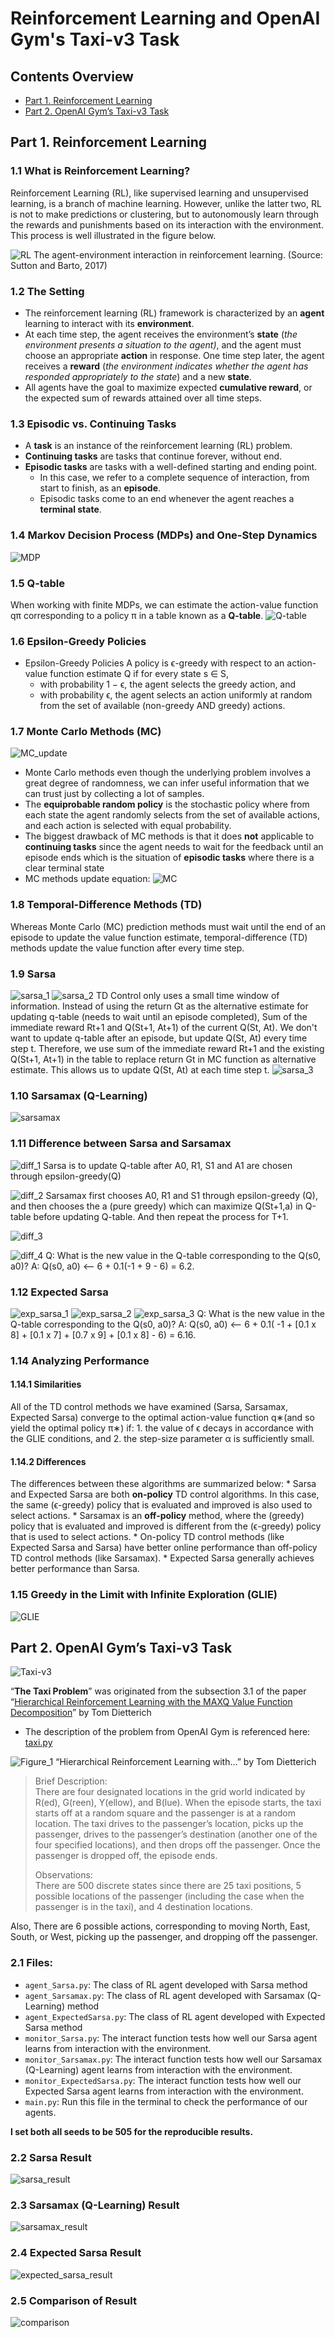 # Reinforcement Learning and OpenAI Gym's Taxi-v3 Task
## Contents Overview
* [Part 1. Reinforcement Learning](bear://x-callback-url/open-note?id=E7A2438E-0B08-48D4-B3D0-4622CE6E64D7-4582-00007C1EBD8E8D8E&header=Part%201.%20Reinforcement%20Learning)
* [Part 2. OpenAI Gym’s Taxi-v3 Task](bear://x-callback-url/open-note?id=E7A2438E-0B08-48D4-B3D0-4622CE6E64D7-4582-00007C1EBD8E8D8E&header=Part%202.%20OpenAI%20Gym%E2%80%99s%20Taxi-v3%20Task)

## Part 1. Reinforcement Learning

### 1.1 What is Reinforcement Learning?
Reinforcement Learning (RL), like supervised learning and unsupervised learning, is a branch of machine learning. However, unlike the latter two, RL is not to make predictions or clustering, but to autonomously learn through the rewards and punishments based on its interaction with the environment. This process is well illustrated in the figure below.

![RL](https://video.udacity-data.com/topher/2017/September/59c29f47_screen-shot-2017-09-20-at-12.02.06-pm/screen-shot-2017-09-20-at-12.02.06-pm.png)
The agent-environment interaction in reinforcement learning. (Source: Sutton and Barto, 2017)

### 1.2 The Setting
* The reinforcement learning (RL) framework is characterized by an **agent** learning to interact with its **environment**.
* At each time step, the agent receives the environment’s **state** (_the environment presents a situation to the agent)_, and the agent must choose an appropriate **action** in response. One time step later, the agent receives a **reward** (_the environment indicates whether the agent has responded appropriately to the state_) and a new **state**.
* All agents have the goal to maximize expected **cumulative reward**, or the expected sum of rewards attained over all time steps.

### 1.3 Episodic vs. Continuing Tasks
* A **task** is an instance of the reinforcement learning (RL) problem.
* **Continuing tasks** are tasks that continue forever, without end.
* **Episodic tasks** are tasks with a well-defined starting and ending point.
	* In this case, we refer to a complete sequence of interaction, from start to finish, as an **episode**.
	* Episodic tasks come to an end whenever the agent reaches a **terminal state**.

### 1.4 Markov Decision Process (MDPs) and One-Step Dynamics
![MDP](images/MDP.png)

### 1.5 Q-table
When working with finite MDPs, we can estimate the action-value function qπ corresponding to a policy π in a table known as a **Q-table**.
![Q-table](https://cdn-media-1.freecodecamp.org/images/k0IARc6DzE3NBl2ugpWkzwLkR9N4HRkpSpjw)

### 1.6 Epsilon-Greedy Policies
* Epsilon-Greedy Policies A policy is ϵ-greedy with respect to an action-value function estimate Q if for every state  s ∈ S,
	* with probability 1 − ϵ, the agent selects the greedy action, and
	* with probability ϵ, the agent selects an action uniformly at random from the set of available (non-greedy AND greedy) actions.

### 1.7 Monte Carlo Methods (MC)
![MC_update](images/MC_update.png)
* Monte Carlo methods even though the underlying problem involves a great degree of randomness, we can infer useful information that we can trust just by collecting a lot of samples.
* The **equiprobable random policy** is the stochastic policy where from each state the agent randomly selects from the set of available actions, and each action is selected with equal probability.
* The biggest drawback of MC methods is that it does **not** applicable to **continuing tasks** since the agent needs to wait for the feedback until an episode ends which is the situation of **episodic tasks** where there is a clear terminal state
* MC methods update equation:
![MC](images/MC_equation.png)

### 1.8 Temporal-Difference Methods (TD)
Whereas Monte Carlo (MC) prediction methods must wait until the end of an episode to update the value function estimate, temporal-difference (TD) methods update the value function after every time step.

### 1.9 Sarsa
![sarsa_1](images/Sarsa_1.png)
![sarsa_2](images/Sarsa_2.png)
TD Control only uses a small time window of information. Instead of using the return Gt as the alternative estimate for updating q-table (needs to wait until an episode completed), Sum of the immediate reward Rt+1 and Q(St+1, At+1) of the current Q(St, At).
We don't want to update q-table after an episode, but update Q(St, At) every time step t. Therefore, we use sum of the immediate reward Rt+1 and the existing Q(St+1, At+1) in the table to replace return Gt in MC function as alternative estimate. This allows us to update Q(St, At) at each time step t.
![sarsa_3](images/Sarsa_3.png)

### 1.10 Sarsamax (Q-Learning)
![sarsamax](images/sarsamax.png)

### 1.11 Difference between Sarsa and Sarsamax
![diff_1](images/diff_1.png)
Sarsa is to update Q-table after A0, R1, S1 and A1 are chosen through epsilon-greedy(Q)

![diff_2](images/diff_2.png)
Sarsamax first chooses A0, R1 and S1 through epsilon-greedy (Q), and then chooses the a (pure greedy) which can maximize Q(St+1,a)  in Q-table before updating Q-table. And then repeat the process for T+1.

![diff_3](images/diff_3.png)

![diff_4](images/diff_4.png)
Q: What is the new value in the Q-table corresponding to the Q(s0, a0)?
A: Q(s0, a0) <— 6 + 0.1(-1 + 9 - 6) = 6.2.

### 1.12 Expected Sarsa
![exp_sarsa_1](images/exp_sarsa_1.png)
![exp_sarsa_2](images/exp_sarsa_1.png)
![exp_sarsa_3](images/exp_sarsa_1.png)
Q: What is the new value in the Q-table corresponding to the Q(s0, a0)?
A: Q(s0, a0) <— 6 + 0.1( -1 + [0.1 x 8] + [0.1 x 7] + [0.7 x 9] + [0.1 x 8] - 6) = 6.16.

### 1.14 Analyzing Performance
#### 1.14.1 Similarities
All of the TD control methods we have examined (Sarsa, Sarsamax, Expected Sarsa) converge to the optimal action-value function q∗(and so yield the optimal policy π∗) if:
	1. the value of ϵ decays in accordance with the GLIE conditions, and
	2. the step-size parameter α is sufficiently small.

#### 1.14.2 Differences
The differences between these algorithms are summarized below:
	* Sarsa and Expected Sarsa are both **on-policy** TD control algorithms. In this case, the same (ϵ-greedy) policy that is evaluated and improved is also used to select actions.
	* Sarsamax is an **off-policy** method, where the (greedy) policy that is evaluated and improved is different from the (ϵ-greedy) policy that is used to select actions.
	* On-policy TD control methods (like Expected Sarsa and Sarsa) have better online performance than off-policy TD control methods (like Sarsamax).
	* Expected Sarsa generally achieves better performance than Sarsa.

### 1.15 Greedy in the Limit with Infinite Exploration (GLIE)
![GLIE](images/GLIE.png)


## Part 2. OpenAI Gym’s Taxi-v3 Task
![Taxi-v3](https://github.com/vmelan/DRLND-udacity/raw/master/p0_taxi-v2/images/taxi_game_gif.gif)

“**The Taxi Problem**” was originated from the subsection 3.1 of the paper “[Hierarchical Reinforcement Learning with the MAXQ Value Function Decomposition](https://github.com/openai/gym/blob/master/gym/envs/toy_text/taxi.py)” by Tom Dietterich

* The description of the problem from OpenAI Gym is referenced here: [taxi.py](https://github.com/openai/gym/blob/master/gym/envs/toy_text/taxi.py)

![Figure_1](images/Figure_1.png)
“Hierarchical Reinforcement Learning with…” by Tom Dietterich

> Brief Description:  
> 	There are four designated locations in the grid world indicated by R(ed), G(reen), Y(ellow), and B(lue). When the episode starts, the taxi starts off at a random square and the passenger is at a random location. The taxi drives to the passenger’s location, picks up the passenger, drives to the passenger’s destination (another one of the four specified locations), and then drops off the passenger. Once the passenger is dropped off, the episode ends.  
>   
> Observations:   
> 	There are 500 discrete states since there are 25 taxi positions, 5 possible locations of the passenger (including the case when the passenger is in the taxi), and 4 destination locations.   

Also, There are 6 possible actions, corresponding to moving North, East, South, or West, picking up the passenger, and dropping off the passenger.

### 2.1 Files:
* `agent_Sarsa.py`: The class of RL agent developed with Sarsa method
* `agent_Sarsamax.py`: The class of RL agent developed with Sarsamax (Q-Learning) method
* `agent_ExpectedSarsa.py`: The class of RL agent developed with Expected Sarsa method
* `monitor_Sarsa.py`: The interact function tests how well our Sarsa agent learns from interaction with the environment.
* `monitor_Sarsamax.py`: The interact function tests how well our Sarsamax (Q-Learning) agent learns from interaction with the environment.
* `monitor_ExpectedSarsa.py`: The interact function tests how well our Expected Sarsa agent learns from interaction with the environment.
* `main.py`: Run this file in the terminal to check the performance of our agents.

**I set both all seeds to be 505 for the reproducible results.**

### 2.2 Sarsa Result
![sarsa_result](images/sarsa_result.png)

### 2.3 Sarsamax (Q-Learning) Result
![sarsamax_result](images/sarsamax_result.png)

### 2.4 Expected Sarsa Result
![expected_sarsa_result](images/expected_sarsa_result.png)

### 2.5 Comparison of Result
![comparison](images/comparison.png)
